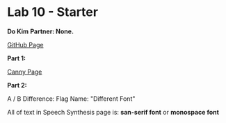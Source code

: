 # Lab 10 - Starter
**Do Kim**
**Partner: None.**

[GitHub Page](https://dwk002.github.io/Lab10_Starter/)

**Part 1:** 

[Canny Page](cse110-lab10-dwk002.canny.io)

**Part 2:** 

A / B Difference: Flag Name: "Different Font"

All of text in Speech Synthesis page is: **san-serif font** or **monospace font**

